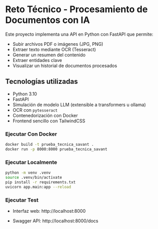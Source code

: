 # Reto Técnico - Procesamiento de Documentos con IA

Este proyecto implementa una API en Python con FastAPI que permite:

- Subir archivos PDF o imágenes (JPG, PNG)
- Extraer texto mediante OCR (Tesseract)
- Generar un resumen del contenido
- Extraer entidades clave
- Visualizar un historial de documentos procesados

##  Tecnologías utilizadas

-  Python 3.10
-  FastAPI
-  Simulación de modelo LLM (extensible a transformers u ollama)
-  OCR con `pytesseract`
-  Contenedorización con Docker
-  Frontend sencillo con TailwindCSS


### Ejecutar Con Docker
```bash
docker build -t prueba_tecnica_savant .
docker run -p 8000:8000 prueba_tecnica_savant
```

### Ejecutar Localmente

```bash
python -m venv .venv
source .venv/bin/activate
pip install -r requirements.txt
uvicorn app.main:app --reload
```

### Ejecutar Test
- Interfaz web: http://localhost:8000

- Swagger API: http://localhost:8000/docs